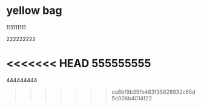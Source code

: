 # yellow bag
111111111

222222222

<<<<<<< HEAD
555555555
=======
444444444
>>>>>>> ca8bf9b39fb483f35828932c65d5c006b4014f22
